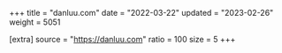 +++
title = "danluu.com"
date = "2022-03-22"
updated = "2023-02-26"
weight = 5051

[extra]
source = "https://danluu.com"
ratio = 100
size = 5
+++
